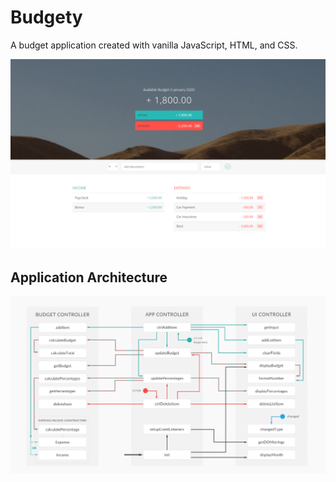 # Budgety
A budget application created with vanilla JavaScript, HTML, and CSS.
 
<img src="budgety.png">     

## Application Architecture

<img src="budgety-architecture.png">   
